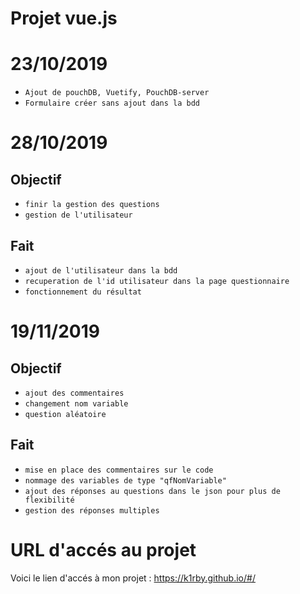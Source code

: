 # Projet vue.js
# 23/10/2019
- `Ajout de pouchDB, Vuetify, PouchDB-server`
- `Formulaire créer sans ajout dans la bdd `

# 28/10/2019
## Objectif
- `finir la gestion des questions`
- `gestion de l'utilisateur `

## Fait 
- `ajout de l'utilisateur dans la bdd`
- `recuperation de l'id utilisateur dans la page questionnaire`
- `fonctionnement du résultat`

# 19/11/2019
## Objectif
- `ajout des commentaires`
- `changement nom variable`
- `question aléatoire`

## Fait

- `mise en place des commentaires sur le code`
- `nommage des variables de type "qfNomVariable"`
- `ajout des réponses au questions dans le json pour plus de flexibilité`
- `gestion des réponses multiples`

# URL d'accés au projet
 Voici le lien d'accés à mon projet : https://k1rby.github.io/#/
